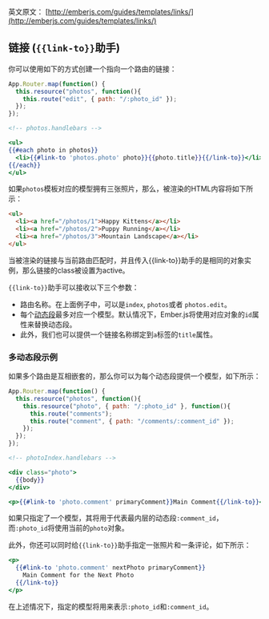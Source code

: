 英文原文： [http://emberjs.com/guides/templates/links/](http://emberjs.com/guides/templates/links/)

## 链接 (`{{link-to}}`助手)

你可以使用如下的方式创建一个指向一个路由的链接：

```js
App.Router.map(function() {
  this.resource("photos", function(){
    this.route("edit", { path: "/:photo_id" });
  });
});
```

```handlebars
<!-- photos.handlebars -->

<ul>
{{#each photo in photos}}
  <li>{{#link-to 'photos.photo' photo}}{{photo.title}}{{/link-to}}</li>
{{/each}}
</ul>
```

如果`photos`模板对应的模型拥有三张照片，那么，被渲染的HTML内容将如下所示：

```html
<ul>
  <li><a href="/photos/1">Happy Kittens</a></li>
  <li><a href="/photos/2">Puppy Running</a></li>
  <li><a href="/photos/3">Mountain Landscape</a></li>
</ul>
```

当被渲染的链接与当前路由匹配时，并且传入{{link-to}}助手的是相同的对象实例，那么链接的class被设置为active。

`{{link-to}}`助手可以接收以下三个参数：

* 路由名称。在上面例子中，可以是`index`, `photos`或者 `photos.edit`。
* 每个[动态段](/guides/routing/defining-your-routes/#toc_dynamic-segments)最多对应一个模型。默认情况下，Ember.js将使用对应对象的`id`属性来替换动态段。
* 此外，我们也可以提供一个链接名称绑定到`a`标签的`title`属性。

### 多动态段示例

如果多个路由是互相嵌套的，那么你可以为每个动态段提供一个模型，如下所示：

```js
App.Router.map(function() {
  this.resource("photos", function(){
    this.resource("photo", { path: "/:photo_id" }, function(){
      this.route("comments");
      this.route("comment", { path: "/comments/:comment_id" });
    });
  });
});
```

```handlebars
<!-- photoIndex.handlebars -->

<div class="photo">
  {{body}}
</div>

<p>{{#link-to 'photo.comment' primaryComment}}Main Comment{{/link-to}}</p>
```

如果只指定了一个模型，其将用于代表最内层的动态段`:comment_id`，而`:photo_id`将使用当前的`photo`对象。

此外，你还可以同时给`{{link-to}}`助手指定一张照片和一条评论，如下所示：

```handlebars
<p>
  {{#link-to 'photo.comment' nextPhoto primaryComment}}
    Main Comment for the Next Photo
  {{/link-to}}
</p>
```

在上述情况下，指定的模型将用来表示`:photo_id`和`:comment_id`。
